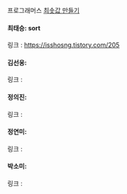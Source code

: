 프로그래머스 [최솟값 만들기](https://school.programmers.co.kr/learn/courses/30/lessons/12941) <br>

#### 최태승: sort
링크 : https://isshosng.tistory.com/205

#### 김선웅: 
링크 : 

#### 정의진: 
링크 : 

#### 정연미: 
링크 : 

#### 박소미:
링크 :
